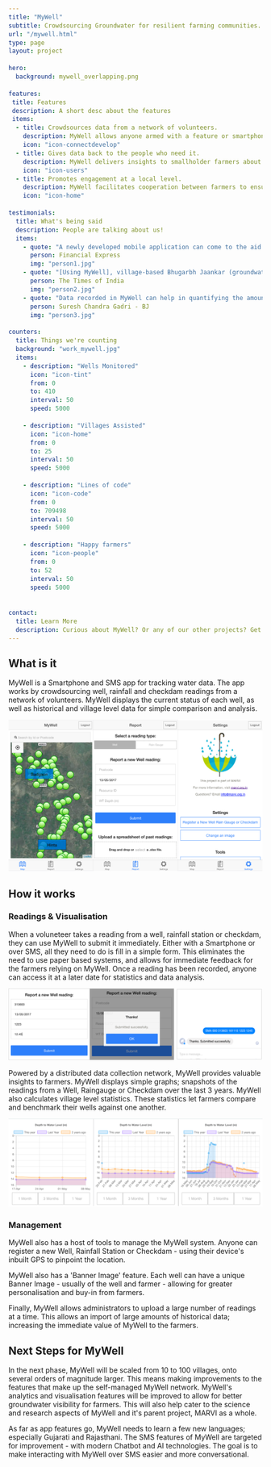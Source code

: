 ```yaml
---
title: "MyWell"
subtitle: Crowdsourcing Groundwater for resilient farming communities.
url: "/mywell.html"
type: page
layout: project

hero:
  background: mywell_overlapping.png

features:
 title: Features
 description: A short desc about the features
 items:
  - title: Crowdsources data from a network of volunteers.
    description: MyWell allows anyone armed with a feature or smartphone to take part in science.
    icon: "icon-connectdevelop"
  - title: Gives data back to the people who need it.
    description: MyWell delivers insights to smallholder farmers about the state of their groundwater.
    icon: "icon-users"
  - title: Promotes engagement at a local level.
    description: MyWell facilitates cooperation between farmers to ensure the future of their water supply.
    icon: "icon-home"

testimonials:
  title: What's being said
  description: People are talking about us!
  items:
    - quote: "A newly developed mobile application can come to the aid of experts looking to source data on groundwater level and create awareness about the issue among farmers."
      person: Financial Express
      img: "person1.jpg"
    - quote: "[Using MyWell], village-based Bhugarbh Jaankar (groundwater experts) will update groundwater level figures on a weekly basis... [covering] 250 wells in Dharta watershed in Rajasthan and 110 wells in Meghraj watershed in Gujarat. "
      person: The Times of India
      img: "person2.jpg"
    - quote: "Data recorded in MyWell can help in quantifying the amount of water in our well so that we can plan according to less water dependent crops."
      person: Suresh Chandra Gadri - BJ
      img: "person3.jpg"

counters:
  title: Things we're counting
  background: "work_mywell.jpg"
  items:
    - description: "Wells Monitored"
      icon: "icon-tint"
      from: 0
      to: 410
      interval: 50
      speed: 5000

    - description: "Villages Assisted"
      icon: "icon-home"
      from: 0
      to: 25
      interval: 50
      speed: 5000

    - description: "Lines of code"
      icon: "icon-code"
      from: 0
      to: 709498
      interval: 50
      speed: 5000

    - description: "Happy farmers"
      icon: "icon-people"
      from: 0
      to: 52
      interval: 50
      speed: 5000


contact:
  title: Learn More
  description: Curious about MyWell? Or any of our other projects? Get in touch!
---
```


## What is it

MyWell is a Smartphone and SMS app for tracking water data. The app works by crowdsourcing well, rainfall and checkdam readings from a network of volunteers. MyWell displays the current status of each well, as well as historical and village level data for simple comparison and analysis.

![mywell_overview](https://github.com/lewisdaly/mywell-server/raw/master/paper/image-1-screenshots.png)


## How it works

### Readings & Visualisation

When a voluneteer takes a reading from a well, rainfall station or checkdam, they can use MyWell to submit it immediately. Either with a Smartphone or over SMS, all they need to do is fill in a simple form. This eliminates the need to use paper based systems, and allows for immediate feedback for the farmers relying on MyWell. Once a reading has been recorded, anyone can access it at a later date for statistics and data analysis.

![mywell_submission_process](https://github.com/lewisdaly/mywell-server/raw/master/paper/image-2-submission.png)

Powered by a distributed data collection network, MyWell provides valuable insights to farmers. MyWell displays simple graphs; snapshots of the readings from a Well, Raingauge or Checkdam over the last 3 years.  MyWell also calculates village level statistics. These statistics let farmers  compare and benchmark their wells against one another.

![mywell_vis](https://github.com/lewisdaly/mywell-server/raw/master/paper/image-3-visualisations.png)

### Management

MyWell also has a host of tools to manage the MyWell system. Anyone can register a new Well, Rainfall Station or Checkdam - using their device's inbuilt GPS to pinpoint the location.

MyWell also has a 'Banner Image' feature. Each well can have a unique Banner Image - usually of the well and farmer -  allowing for greater personalisation and buy-in from farmers.

Finally, MyWell allows administrators to upload a large number of readings at a time. This allows an import of large amounts of historical data; increasing the immediate value of MyWell to the farmers.

## Next Steps for MyWell

In the next phase, MyWell will be scaled from 10 to 100 villages, onto several orders of magnitude larger. This means making improvements to the features that make up the self-managed MyWell network. MyWell's analytics and visualisation features will be improved to allow for better groundwater visibility for farmers. This will also help cater to the science and research aspects of MyWell and it's parent project, MARVI as a whole.

As far as app features go, MyWell needs to learn a few new languages; especially Gujarati and Rajasthani. The SMS features of MyWell are targeted for improvement - with modern Chatbot and AI technologies. The goal is to make interacting with MyWell over SMS easier and more conversational.
